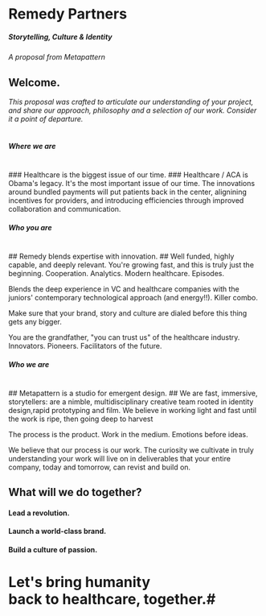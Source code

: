 
# Remedy Partners #
##### Storytelling, Culture & Identity #####

*A proposal from Metapattern*



## Welcome. ##

*This proposal was crafted to articulate our understanding of your project,
and share our approach, philosophy and a selection of our work. Consider it a point of departure.*
<br><br>



##### Where we are #####
<br>
### Healthcare is the biggest issue of our time. ###
Healthcare / ACA is Obama's legacy. It's the most important issue of our time. The innovations around bundled payments will put patients back in the center, alignining incentives for providers, and introducing efficiencies through improved collaboration and communication.
<!-- .slide: data-background="lib/img/obama.jpg" class="narrow white" -->



##### Who you are #####
<br>
## Remedy blends expertise with innovation. ##
Well funded, highly capable, and deeply relevant. You're growing fast, and this is truly just the beginning. Cooperation. Analytics. Modern healthcare. Episodes. 

Blends the deep experience in VC and healthcare companies with the juniors' contemporary technological approach (and energy!!). Killer combo.

Make sure that your brand, story and culture are dialed before this thing gets any bigger.

You are the grandfather, "you can trust us" of the healthcare industry. Innovators. Pioneers. Facilitators of the future.
<!-- .slide: data-background="lib/img/remedy.jpg" class="white" -->



##### Who we are #####
<br>
## Metapattern is a studio for emergent design. ##
We are fast, immersive, storytellers: are a nimble, multidisciplinary creative team rooted in identity design,rapid prototyping and film. We believe in working light and fast until the work is ripe, then going deep to harvest 

The process is the product. Work in the medium. Emotions before ideas. 

We believe that our process is our work. The curiosity we cultivate in truly understanding your work will live on in deliverables that your entire company, today and tomorrow, can revist and build on.



<!-- .slide: data-background="lib/img/stones.JPG" class="white" -->



## What will we do together? ##


#### Lead a revolution. ####


#### Launch a world-class brand. ####


#### Build a culture of passion. ####



# Let's bring humanity </br> back to healthcare, together.#
